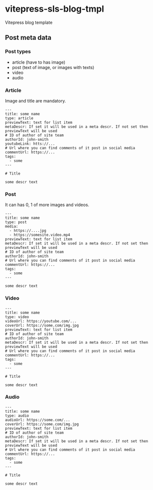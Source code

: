 # vitepress-sls-blog-tmpl
Vitepress blog template

## Post meta data

### Post types

- article (have to has image)
- post (text of image, or images with texts)
- video
- audio

### Article

Image and title are mandatory.


```
---
title: some name
type: article
previewText: text for list item
metaDescr: If set it will be used in a meta descr. If not set then previewText will be used
# ID of author of site team
authorId: john-smith
youtubeLink: htts://...
# Url where you can find comments of it post in social media
commentUrl: https://...
tags:
  - some
---

# Title

some descr text
```

### Post

It can has 0, 1 of more images and videos.


```
---
title: some name
type: post 
media: 
  - https://....jpg
  - https://somesite.video.mp4
previewText: text for list item
metaDescr: If set it will be used in a meta descr. If not set then previewText will be used
# ID of author of site team
authorId: john-smith
# Url where you can find comments of it post in social media
commentUrl: https://...
tags:
  - some
---

some descr text
```

### Video

```
---
title: some name
type: video
videoUrl: https://youtube.com/...
coverUrl: https://some.com/img.jpg
previewText: text for list item
# ID of author of site team
authorId: john-smith
metaDescr: If set it will be used in a meta descr. If not set then previewText will be used
# Url where you can find comments of it post in social media
commentUrl: https://...
tags:
  - some
---

# Title

some descr text
```

### Audio

```
---
title: some name
type: audio
audioUrl: https://some.com/...
coverUrl: https://some.com/img.jpg
previewText: text for list item
# ID of author of site team
authorId: john-smith
metaDescr: If set it will be used in a meta descr. If not set then previewText will be used
# Url where you can find comments of it post in social media
commentUrl: https://...
tags:
  - some
---

# Title

some descr text
```
